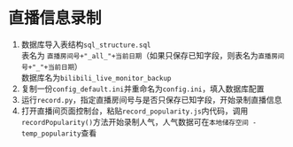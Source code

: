 # 直播信息录制
1. 数据库导入表结构`sql_structure.sql`  
   表名为 `直播房间号+"_all_"+当前日期`（如果只保存已知字段，则表名为`直播房间号+"_"+当前日期`）  
   数据库名为`bilibili_live_monitor_backup`
2. 复制一份`config_default.ini`并重命名为`config.ini`，填入数据库配置
3. 运行`record.py`，指定直播房间号与是否只保存已知字段，开始录制直播信息
4. 打开直播间页面控制台，粘贴`record_popularity.js`内代码，调用`recordPopularity()`方法开始录制人气，人气数据可在`本地储存空间 - temp_popularity`查看
